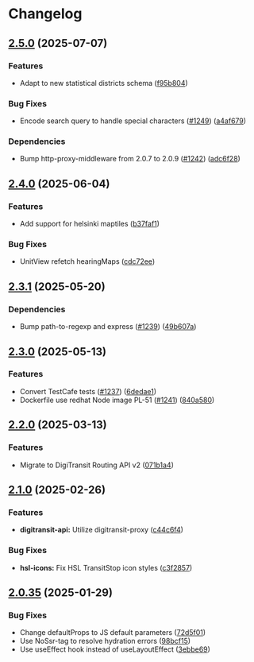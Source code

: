 # Changelog

## [2.5.0](https://github.com/City-of-Helsinki/servicemap-ui/compare/servicemap-ui-v2.4.0...servicemap-ui-v2.5.0) (2025-07-07)


### Features

* Adapt to new statistical districts schema ([f95b804](https://github.com/City-of-Helsinki/servicemap-ui/commit/f95b8049a9c8270cd585225fd8e648f61c20b225))


### Bug Fixes

* Encode search query to handle special characters ([#1249](https://github.com/City-of-Helsinki/servicemap-ui/issues/1249)) ([a4af679](https://github.com/City-of-Helsinki/servicemap-ui/commit/a4af679e7842dc662de6c7551aae568360355e95))


### Dependencies

* Bump http-proxy-middleware from 2.0.7 to 2.0.9 ([#1242](https://github.com/City-of-Helsinki/servicemap-ui/issues/1242)) ([adc6f28](https://github.com/City-of-Helsinki/servicemap-ui/commit/adc6f28fd025bc32e6f5cb0680443796c0ecb831))

## [2.4.0](https://github.com/City-of-Helsinki/servicemap-ui/compare/servicemap-ui-v2.3.1...servicemap-ui-v2.4.0) (2025-06-04)


### Features

* Add support for helsinki maptiles ([b37faf1](https://github.com/City-of-Helsinki/servicemap-ui/commit/b37faf1144998fee2cd95fdceb1deba2c4cd9f9a))


### Bug Fixes

* UnitView refetch hearingMaps ([cdc72ee](https://github.com/City-of-Helsinki/servicemap-ui/commit/cdc72eed0d82310d974ee6f131264984984fab60))

## [2.3.1](https://github.com/City-of-Helsinki/servicemap-ui/compare/servicemap-ui-v2.3.0...servicemap-ui-v2.3.1) (2025-05-20)


### Dependencies

* Bump path-to-regexp and express ([#1239](https://github.com/City-of-Helsinki/servicemap-ui/issues/1239)) ([49b607a](https://github.com/City-of-Helsinki/servicemap-ui/commit/49b607a55f55c5ec3670e16eedd2a223ea735ee6))

## [2.3.0](https://github.com/City-of-Helsinki/servicemap-ui/compare/servicemap-ui-v2.2.0...servicemap-ui-v2.3.0) (2025-05-13)


### Features

* Convert TestCafe tests ([#1237](https://github.com/City-of-Helsinki/servicemap-ui/issues/1237)) ([6dedae1](https://github.com/City-of-Helsinki/servicemap-ui/commit/6dedae1f7b6521aeddebd4742c73821209aca769))
* Dockerfile use redhat Node image PL-51 ([#1241](https://github.com/City-of-Helsinki/servicemap-ui/issues/1241)) ([840a580](https://github.com/City-of-Helsinki/servicemap-ui/commit/840a5802f52837db1982824d36e83f9585134d26))

## [2.2.0](https://github.com/City-of-Helsinki/servicemap-ui/compare/servicemap-ui-v2.1.0...servicemap-ui-v2.2.0) (2025-03-13)


### Features

* Migrate to DigiTransit Routing API v2 ([071b1a4](https://github.com/City-of-Helsinki/servicemap-ui/commit/071b1a417f380fc41faaf1230540a91fd30bf25f))

## [2.1.0](https://github.com/City-of-Helsinki/servicemap-ui/compare/servicemap-ui-v2.0.35...servicemap-ui-v2.1.0) (2025-02-26)


### Features

* **digitransit-api:** Utilize digitransit-proxy ([c44c6f4](https://github.com/City-of-Helsinki/servicemap-ui/commit/c44c6f46231f145496dfd095210e661a791a8a1c))


### Bug Fixes

* **hsl-icons:** Fix HSL TransitStop icon styles ([c3f2857](https://github.com/City-of-Helsinki/servicemap-ui/commit/c3f28575ffcfe6551280eed3293a810ed3b5504d))

## [2.0.35](https://github.com/City-of-Helsinki/servicemap-ui/compare/servicemap-ui-v2.0.34...servicemap-ui-v2.0.35) (2025-01-29)


### Bug Fixes

* Change defaultProps to JS default parameters ([72d5f01](https://github.com/City-of-Helsinki/servicemap-ui/commit/72d5f01ef6b1e32d8a5e39c02fcfb78e5c63d961))
* Use NoSsr-tag to resolve hydration errors ([98bcf15](https://github.com/City-of-Helsinki/servicemap-ui/commit/98bcf15d1510c174c26fe1f43924d1a721fa49d1))
* Use useEffect hook instead of useLayoutEffect ([3ebbe69](https://github.com/City-of-Helsinki/servicemap-ui/commit/3ebbe69c3030ff3239935f6f391892fe14a5b6cd))
